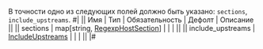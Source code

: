 В точности одно из следующих полей должно быть указано: `sections`, `include_upstreams`.
#|
|| Имя | Тип | Обязательность | Дефолт | Описание ||
|| sections | map[string, [RegexpHostSection](#RegexpHostSection)] |  |  |  ||
|| include_upstreams | [IncludeUpstreams](#IncludeUpstreams) |  |  |  ||
|#